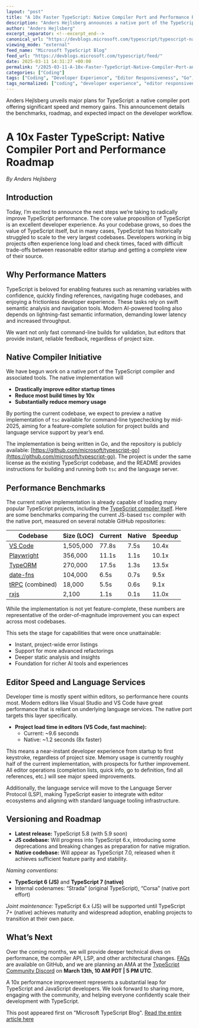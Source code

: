 ```yaml
---
layout: "post"
title: "A 10x Faster TypeScript: Native Compiler Port and Performance Roadmap"
description: "Anders Hejlsberg announces a native port of the TypeScript compiler aimed at providing a dramatic 10x speed increase, substantial memory reductions, and a stronger foundation for enhanced developer and AI-powered tooling. The roadmap outlines availability, benchmarks, and long-term support plans."
author: "Anders Hejlsberg"
excerpt_separator: <!--excerpt_end-->
canonical_url: "https://devblogs.microsoft.com/typescript/typescript-native-port/"
viewing_mode: "external"
feed_name: "Microsoft TypeScript Blog"
feed_url: "https://devblogs.microsoft.com/typescript/feed/"
date: 2025-03-11 14:31:27 +00:00
permalink: "/2025-03-11-A-10x-Faster-TypeScript-Native-Compiler-Port-and-Performance-Roadmap.html"
categories: ["Coding"]
tags: ["Coding", "Developer Experience", "Editor Responsiveness", "Go", "JavaScript Ecosystem", "Language Services", "LSP", "Native Compiler", "News", "Open Source", "Performance Improvement", "Project Roadmap", "Source Code Management", "TypeScript", "TypeScript 7.0", "Visual Studio Code"]
tags_normalized: ["coding", "developer experience", "editor responsiveness", "go", "javascript ecosystem", "language services", "lsp", "native compiler", "news", "open source", "performance improvement", "project roadmap", "source code management", "typescript", "typescript 7 dot 0", "visual studio code"]
---
```


Anders Hejlsberg unveils major plans for TypeScript: a native compiler port offering significant speed and memory gains. This announcement details the benchmarks, roadmap, and expected impact on the developer workflow.<!--excerpt_end-->

# A 10x Faster TypeScript: Native Compiler Port and Performance Roadmap

*By Anders Hejlsberg*

## Introduction

Today, I’m excited to announce the next steps we’re taking to radically improve TypeScript performance. The core value proposition of TypeScript is an excellent developer experience. As your codebase grows, so does the value of TypeScript itself, but in many cases, TypeScript has historically struggled to scale to the very largest codebases. Developers working in big projects often experience long load and check times, faced with difficult trade-offs between reasonable editor startup and getting a complete view of their source.

## Why Performance Matters

TypeScript is beloved for enabling features such as renaming variables with confidence, quickly finding references, navigating huge codebases, and enjoying a frictionless developer experience. These tasks rely on swift semantic analysis and navigation tools. Modern AI-powered tooling also depends on lightning-fast semantic information, demanding lower latency and increased throughput.

We want not only fast command-line builds for validation, but editors that provide instant, reliable feedback, regardless of project size.

## Native Compiler Initiative

We have begun work on a native port of the TypeScript compiler and associated tools. The native implementation will

- **Drastically improve editor startup times**
- **Reduce most build times by 10x**
- **Substantially reduce memory usage**

By porting the current codebase, we expect to preview a native implementation of `tsc` available for command-line typechecking by mid-2025, aiming for a feature-complete solution for project builds and language service support by year’s end.

The implementation is being written in Go, and the repository is publicly available: [https://github.com/microsoft/typescript-go](https://github.com/microsoft/typescript-go). The project is under the same license as the existing TypeScript codebase, and the README provides instructions for building and running both `tsc` and the language server.

## Performance Benchmarks

The current native implementation is already capable of loading many popular TypeScript projects, including the [TypeScript compiler itself](https://github.com/microsoft/TypeScript/tree/main/src/compiler). Here are some benchmarks comparing the current JS-based `tsc` compiler with the native port, measured on several notable GitHub repositories:

| Codebase                                     | Size (LOC) | Current | Native | Speedup  |
|-----------------------------------------------|------------|---------|--------|----------|
| [VS Code](https://github.com/microsoft/vscode)| 1,505,000  | 77.8s   | 7.5s   | 10.4x    |
| [Playwright](https://github.com/microsoft/playwright) | 356,000    | 11.1s   | 1.1s   | 10.1x    |
| [TypeORM](https://github.com/typeorm/typeorm) | 270,000    | 17.5s   | 1.3s   | 13.5x    |
| [date-fns](https://github.com/date-fns/date-fns) | 104,000    | 6.5s    | 0.7s   | 9.5x     |
| [tRPC](https://github.com/trpc/trpc) (combined)| 18,000     | 5.5s    | 0.6s   | 9.1x     |
| [rxjs](https://github.com/ReactiveX/rxjs)     | 2,100      | 1.1s    | 0.1s   | 11.0x    |

While the implementation is not yet feature-complete, these numbers are representative of the order-of-magnitude improvement you can expect across most codebases.

This sets the stage for capabilities that were once unattainable:

- Instant, project-wide error listings
- Support for more advanced refactorings
- Deeper static analysis and insights
- Foundation for richer AI tools and experiences

## Editor Speed and Language Services

Developer time is mostly spent within editors, so performance here counts most. Modern editors like Visual Studio and VS Code have great performance that is reliant on underlying language services. The native port targets this layer specifically.

- **Project load time in editors (VS Code, fast machine):**
  - Current: ~9.6 seconds
  - Native: ~1.2 seconds (8x faster)

This means a near-instant developer experience from startup to first keystroke, regardless of project size. Memory usage is currently roughly half of the current implementation, with prospects for further improvement. All editor operations (completion lists, quick info, go to definition, find all references, etc.) will see major speed improvements.

Additionally, the language service will move to the Language Server Protocol (LSP), making TypeScript easier to integrate with editor ecosystems and aligning with standard language tooling infrastructure.

## Versioning and Roadmap

- **Latest release:** TypeScript 5.8 (with 5.9 soon)
- **JS codebase:** Will progress into TypeScript 6.x, introducing some deprecations and breaking changes as preparation for native migration.
- **Native codebase:** Will appear as TypeScript 7.0, released when it achieves sufficient feature parity and stability.

_Naming conventions:_

- **TypeScript 6 (JS)** and **TypeScript 7 (native)**
- Internal codenames: “Strada” (original TypeScript), “Corsa” (native port effort)

_Joint maintenance:_ TypeScript 6.x (JS) will be supported until TypeScript 7+ (native) achieves maturity and widespread adoption, enabling projects to transition at their own pace.

## What’s Next

Over the coming months, we will provide deeper technical dives on performance, the compiler API, LSP, and other architectural changes. [FAQs](https://github.com/microsoft/typescript-go/discussions/categories/faqs) are available on GitHub, and we are planning an AMA at the [TypeScript Community Discord](https://discord.gg/typescript) on **March 13th, 10 AM PDT | 5 PM UTC**.

A 10x performance improvement represents a substantial leap for TypeScript and JavaScript developers. We look forward to sharing more, engaging with the community, and helping everyone confidently scale their development with TypeScript.

This post appeared first on "Microsoft TypeScript Blog". [Read the entire article here](https://devblogs.microsoft.com/typescript/typescript-native-port/)
